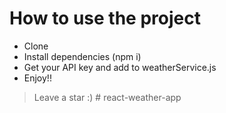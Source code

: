 # How to use the project

- Clone
- Install dependencies (npm i)
- Get your API key and add to weatherService.js
- Enjoy!!

> Leave a star :)
#   r e a c t - w e a t h e r - a p p  
 